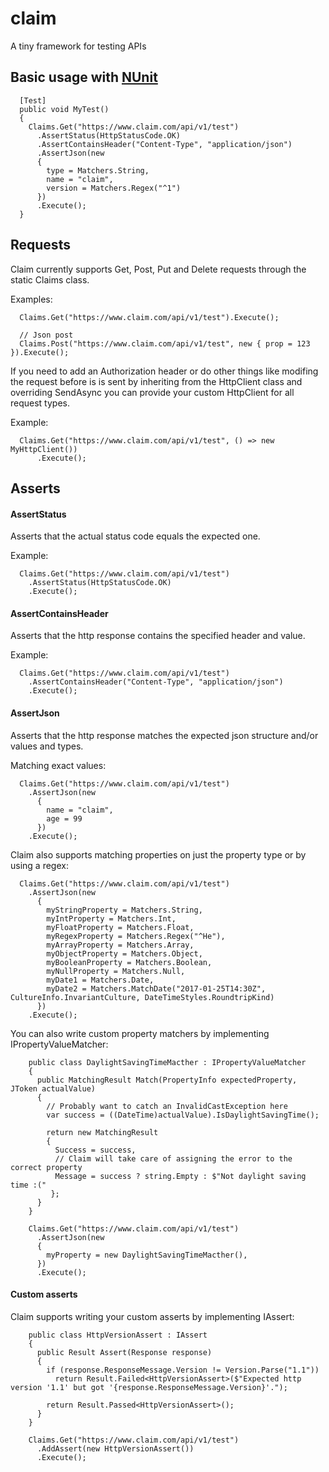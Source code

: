 # claim
A tiny framework for testing APIs

## Basic usage with [NUnit](https://github.com/nunit/nunit)
```
  [Test]
  public void MyTest()
  {
    Claims.Get("https://www.claim.com/api/v1/test")
      .AssertStatus(HttpStatusCode.OK)
      .AssertContainsHeader("Content-Type", "application/json")
      .AssertJson(new
      {
        type = Matchers.String,
        name = "claim",
        version = Matchers.Regex("^1")
      })
      .Execute();
  }
```

## Requests
Claim currently supports Get, Post, Put and Delete requests through the 
static Claims class.

Examples:
```
  Claims.Get("https://www.claim.com/api/v1/test").Execute();
  
  // Json post
  Claims.Post("https://www.claim.com/api/v1/test", new { prop = 123 }).Execute();
```

If you need to add an Authorization header or do other things like modifing the request before is is sent
by inheriting from the HttpClient class and overriding SendAsync you can provide your custom HttpClient for 
all request types.

Example:
```
  Claims.Get("https://www.claim.com/api/v1/test", () => new MyHttpClient())
      .Execute();
```

## Asserts
#### AssertStatus
Asserts that the actual status code equals the expected one.

Example:
```
  Claims.Get("https://www.claim.com/api/v1/test")
    .AssertStatus(HttpStatusCode.OK)
    .Execute();
```
#### AssertContainsHeader
Asserts that the http response contains the specified header and value.

Example:
```
  Claims.Get("https://www.claim.com/api/v1/test")
    .AssertContainsHeader("Content-Type", "application/json")
    .Execute();
```

#### AssertJson
Asserts that the http response matches the expected json structure and/or values and types.

Matching exact values:
```
  Claims.Get("https://www.claim.com/api/v1/test")
    .AssertJson(new
      {
        name = "claim",
        age = 99
      })
    .Execute();
```

Claim also supports matching properties on just the property type or by using a regex:
```
  Claims.Get("https://www.claim.com/api/v1/test")
    .AssertJson(new
      {
        myStringProperty = Matchers.String,
        myIntProperty = Matchers.Int,
        myFloatProperty = Matchers.Float,
        myRegexProperty = Matchers.Regex("^He"),
        myArrayProperty = Matchers.Array,
        myObjectProperty = Matchers.Object,
        myBooleanProperty = Matchers.Boolean,
        myNullProperty = Matchers.Null,
        myDate1 = Matchers.Date,
        myDate2 = Matchers.MatchDate("2017-01-25T14:30Z", CultureInfo.InvariantCulture, DateTimeStyles.RoundtripKind)
      })
    .Execute();
```

You can also write custom property matchers by implementing IPropertyValueMatcher:
```
    public class DaylightSavingTimeMacther : IPropertyValueMatcher
    {
      public MatchingResult Match(PropertyInfo expectedProperty, JToken actualValue)
      {
        // Probably want to catch an InvalidCastException here
        var success = ((DateTime)actualValue).IsDaylightSavingTime();

        return new MatchingResult
        {
          Success = success,
          // Claim will take care of assigning the error to the correct property
          Message = success ? string.Empty : $"Not daylight saving time :("
         };
      }
    }

    Claims.Get("https://www.claim.com/api/v1/test")
      .AssertJson(new
      {
        myProperty = new DaylightSavingTimeMacther(),
      })
      .Execute();
```

#### Custom asserts
Claim supports writing your custom asserts by implementing IAssert:
```
    public class HttpVersionAssert : IAssert
    {
      public Result Assert(Response response)
      {
        if (response.ResponseMessage.Version != Version.Parse("1.1"))
          return Result.Failed<HttpVersionAssert>($"Expected http version '1.1' but got '{response.ResponseMessage.Version}'.");

        return Result.Passed<HttpVersionAssert>();
      }
    }

    Claims.Get("https://www.claim.com/api/v1/test")
      .AddAssert(new HttpVersionAssert())
      .Execute();
```

